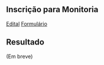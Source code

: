 ## Inscrição para Monitoria

[Edital](https://github.com/sandinojardim/prog-ii/raw/gh-pages/SelecaoMonitoria.pdf)
[Formulário](https://forms.gle/LQQr1RAKeRtqhA6T8)

## Resultado
(Em breve)

